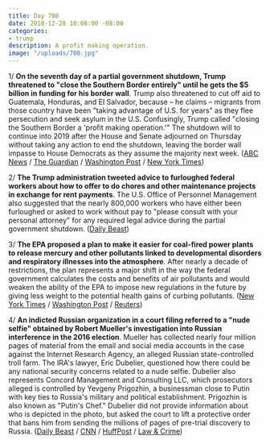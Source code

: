 ```yaml
---
title: Day 708
date: 2018-12-28 10:08:00 -08:00
categories:
- trump
description: A profit making operation.
image: "/uploads/708.jpg"
---
```


1/ **On the seventh day of a partial government shutdown, Trump threatened to "close the Southern Border entirely" until he gets the $5 billion in funding for his border wall**. Trump also threatened to cut off aid to Guatemala, Honduras, and El Salvador, because – he claims – migrants from those country have been "taking advantage of U.S. for years" as they flee persecution and seek asylum in the U.S. Confusingly, Trump called "closing the Southern Border a 'profit making operation.'" The shutdown will to continue into 2019 after the House and Senate adjourned on Thursday without taking any action to end the shutdown, leaving the border wall impasse to House Democrats as they assume the majority next week. ([ABC News](https://abcnews.go.com/Politics/president-trump-threatens-close-southern-border-democrats-fund/story?id=60048020) / [The Guardian](https://www.theguardian.com/us-news/2018/dec/28/trump-mexico-border-wall-democrats-fund-shutdown) / [Washington Post](https://www.washingtonpost.com/politics/trump-threatens-to-shut-down-southern-border-as-government-funding-stalemate-drags-on/2018/12/28/e32f56f0-0aa1-11e9-88e3-989a3e456820_story.html) / [New York Times](https://www.nytimes.com/2018/12/27/us/politics/government-shutdown-trump-democrats.html))

2/ **The Trump administration tweeted advice to furloughed federal workers about how to offer to do chores and other maintenance projects in exchange for rent payments**. The U.S. Office of Personnel Management also suggested that the nearly 800,000 workers who have either been furloughed or asked to work without pay to "please consult with your personal attorney" for any required legal advice during the partial government shutdown. ([Daily Beast](https://www.thedailybeast.com/trump-administration-suggests-furloughed-workers-do-chores-for-landlords-to-help-pay-rent))

3/ **The EPA proposed a plan to make it easier for coal-fired power plants to release mercury and other pollutants linked to developmental disorders and respiratory illnesses into the atmosphere**. After nearly a decade of restrictions, the plan represents a major shift in the way the federal government calculates the costs and benefits of air pollutants and would weaken the ability of the EPA to impose new regulations in the future by giving less weight to the potential health gains of curbing pollutants. ([New York Times](https://www.nytimes.com/2018/12/28/climate/mercury-coal-pollution-regulations.html) / [Washington Post](https://www.washingtonpost.com/energy-environment/2018/12/28/epa-make-it-harder-tighten-mercury-rules-future/) / [Reuters](https://www.nytimes.com/2018/12/28/climate/mercury-coal-pollution-regulations.html))

4/ **An indicted Russian organization in a court filing referred to a "nude selfie" obtained by Robert Mueller's investigation into Russian interference in the 2016 election**. Mueller has collected nearly four million pages of material from the email and social media accounts in the case against the Internet Research Agency, an alleged Russian state-controlled troll farm. The IRA's lawyer, Eric Dubelier, questioned how there could be any national security concerns related to a nude selfie. Dubelier also represents Concord Management and Consulting LLC, which prosecutors alleged is controlled by Yevgeny Prigozhin, a businessman close to Putin with key ties to Russia's military and political establishment. Prigozhin is also known as "Putin's Chef." Dubelier did not provide information about who is depicted in the photo, but asked the court to lift a protective order that bans him from sending the millions of pages of pre-trial discovery to Russia. ([Daily Beast](https://www.thedailybeast.com/special-counsel-robert-mueller-seized-russian-trolls-nude-selfies) / [CNN](https://www.cnn.com/2018/12/28/politics/mueller-russian-troll-farm-case-selfie/index.html) / [HuffPost](https://www.huffingtonpost.com/entry/nude-selfie-russian-organization-robert-mueller-investigation_us_5c256ad9e4b08aaf7a8edcaf) / [Law & Crime](https://lawandcrime.com/high-profile/accused-russian-troll-farm-casually-mentions-mueller-collected-a-nude-selfie/))